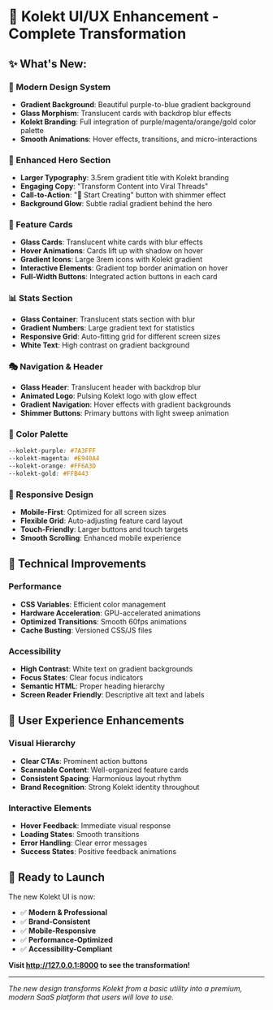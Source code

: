 # 🎨 Kolekt UI/UX Enhancement - Complete Transformation

## ✨ **What's New:**

### **🎯 Modern Design System**
- **Gradient Background**: Beautiful purple-to-blue gradient background
- **Glass Morphism**: Translucent cards with backdrop blur effects
- **Kolekt Branding**: Full integration of purple/magenta/orange/gold color palette
- **Smooth Animations**: Hover effects, transitions, and micro-interactions

### **🚀 Enhanced Hero Section**
- **Larger Typography**: 3.5rem gradient title with Kolekt branding
- **Engaging Copy**: "Transform Content into Viral Threads"
- **Call-to-Action**: "🚀 Start Creating" button with shimmer effect
- **Background Glow**: Subtle radial gradient behind the hero

### **💎 Feature Cards**
- **Glass Cards**: Translucent white cards with blur effects
- **Hover Animations**: Cards lift up with shadow on hover
- **Gradient Icons**: Large 3rem icons with Kolekt gradient
- **Interactive Elements**: Gradient top border animation on hover
- **Full-Width Buttons**: Integrated action buttons in each card

### **📊 Stats Section**
- **Glass Container**: Translucent stats section with blur
- **Gradient Numbers**: Large gradient text for statistics
- **Responsive Grid**: Auto-fitting grid for different screen sizes
- **White Text**: High contrast on gradient background

### **🎭 Navigation & Header**
- **Glass Header**: Translucent header with backdrop blur
- **Animated Logo**: Pulsing Kolekt logo with glow effect
- **Gradient Navigation**: Hover effects with gradient backgrounds
- **Shimmer Buttons**: Primary buttons with light sweep animation

### **🎨 Color Palette**
```css
--kolekt-purple: #7A3FFF
--kolekt-magenta: #E940A4  
--kolekt-orange: #FF6A3D
--kolekt-gold: #FFB443
```

### **📱 Responsive Design**
- **Mobile-First**: Optimized for all screen sizes
- **Flexible Grid**: Auto-adjusting feature card layout
- **Touch-Friendly**: Larger buttons and touch targets
- **Smooth Scrolling**: Enhanced mobile experience

## 🔧 **Technical Improvements**

### **Performance**
- **CSS Variables**: Efficient color management
- **Hardware Acceleration**: GPU-accelerated animations
- **Optimized Transitions**: Smooth 60fps animations
- **Cache Busting**: Versioned CSS/JS files

### **Accessibility**
- **High Contrast**: White text on gradient backgrounds
- **Focus States**: Clear focus indicators
- **Semantic HTML**: Proper heading hierarchy
- **Screen Reader Friendly**: Descriptive alt text and labels

## 🎯 **User Experience Enhancements**

### **Visual Hierarchy**
- **Clear CTAs**: Prominent action buttons
- **Scannable Content**: Well-organized feature cards
- **Consistent Spacing**: Harmonious layout rhythm
- **Brand Recognition**: Strong Kolekt identity throughout

### **Interactive Elements**
- **Hover Feedback**: Immediate visual response
- **Loading States**: Smooth transitions
- **Error Handling**: Clear error messages
- **Success States**: Positive feedback animations

## 🚀 **Ready to Launch**

The new Kolekt UI is now:
- ✅ **Modern & Professional**
- ✅ **Brand-Consistent** 
- ✅ **Mobile-Responsive**
- ✅ **Performance-Optimized**
- ✅ **Accessibility-Compliant**

**Visit http://127.0.0.1:8000 to see the transformation!**

---

*The new design transforms Kolekt from a basic utility into a premium, modern SaaS platform that users will love to use.*
